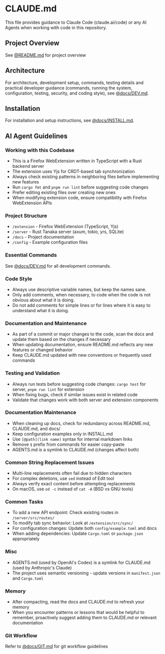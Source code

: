 # CLAUDE.md

This file provides guidance to Claude Code (claude.ai/code) or any AI Agents when working with code in this repository.

## Project Overview

See [@README.md](README.md) for project overview

## Architecture

For architecture, development setup, commands, testing details and practical developer guidance (commands, running the system, configuration, testing, security, and coding style), see [@docs/DEV.md](docs/DEV.md).

## Installation

For installation and setup instructions, see [@docs/INSTALL.md](docs/INSTALL.md).

## AI Agent Guidelines

### Working with this Codebase

- This is a Firefox WebExtension written in TypeScript with a Rust backend server
- The extension uses Yjs for CRDT-based tab synchronization
- Always check existing patterns in neighboring files before implementing new features
- Run `cargo fmt` and `pnpm run lint` before suggesting code changes
- Prefer editing existing files over creating new ones
- When modifying extension code, ensure compatibility with Firefox WebExtension APIs

### Project Structure

- `/extension` - Firefox WebExtension (TypeScript, Yjs)
- `/server` - Rust Tanaka server (axum, tokio, yrs, SQLite)
- `/docs` - Project documentation
- `/config` - Example configuration files

### Essential Commands

See [@docs/DEV.md](docs/DEV.md#8-essential-commands) for all development commands.

### Code Style

- Always use descriptive variable names, but keep the names sane.
- Only add comments, when necessary, to code when the code is not obvious about what it is doing.
- Do not add comments for simple lines or for lines where it is easy to understand what it is doing.

### Documentation and Maintenance

- As part of a commit or major changes to the code, scan the docs and update them based on the changes if necessary
- When updating documentation, ensure README.md reflects any new features or changed behavior
- Keep CLAUDE.md updated with new conventions or frequently used commands

### Testing and Validation

- Always run tests before suggesting code changes: `cargo test` for server, `pnpm run lint` for extension
- When fixing bugs, check if similar issues exist in related code
- Validate that changes work with both server and extension components

### Documentation Maintenance

- When cleaning up docs, check for redundancy across README.md, CLAUDE.md, and docs/
- Keep configuration examples only in INSTALL.md
- Use `[@path](link name)` syntax for internal markdown links
- Remove `$` prefix from commands for easier copy-paste
- AGENTS.md is a symlink to CLAUDE.md (changes affect both)

### Common String Replacement Issues

- Multi-line replacements often fail due to hidden characters
- For complex deletions, use `sed` instead of Edit tool
- Always verify exact content before attempting replacements
- On macOS, use `od -c` instead of `cat -A` (BSD vs GNU tools)

### Common Tasks

- To add a new API endpoint: Check existing routes in `/server/src/routes/`
- To modify tab sync behavior: Look at `/extension/src/sync/`
- For configuration changes: Update both `config/example.toml` and docs
- When adding dependencies: Update `Cargo.toml` or `package.json` appropriately

### Misc

- AGENTS.md (used by OpenAI's Codex) is a symlink for CLAUDE.md (used by Anthropic's Claude)
- The project uses semantic versioning - update versions in `manifest.json` and `Cargo.toml`

### Memory

- After compacting, read the docs and CLAUDE.md to refresh your memory
- When you encounter patterns or lessons that would be helpful to remember, proactively suggest adding them to CLAUDE.md or relevant documentation

### Git Workflow

Refer to [@docs/GIT.md](docs/GIT.md) for git workflow guidelines
